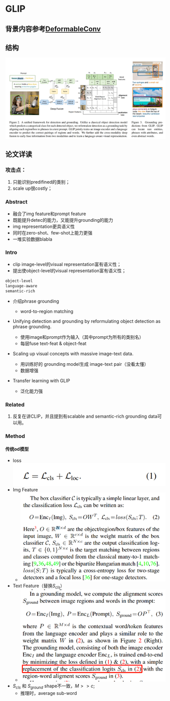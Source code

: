 # GLIP
## 背景内容参考[DeformableConv](./deformable.md)
## 结构
![GLIP](../../Img/GLIP.png)

## 论文详读
### 攻击点：
1. 只能识别predifined的类别；
2. scale up很costly；

### Abstract
- 融合了img feature和prompt feature
- 既能提升detec的能力，又能提升grounding的能力
- img representation更具语义性
- 同时在zero-shot、few-shot上能力更强
- 一堆实验数据blabla

### Intro
- clip image-level的visual representation富有语义性；
- 提出使object-level的visual representation富有语义性；
```
object-level
language-aware
semantic-rich
```
- 介绍phrase grounding
  - word-to-region matching

- Unifying detection and grounding by reformulating object detection as phrase grounding.
  - 使用image和prompt作为输入（其中prompt为所有的类别名）
  - 每层fuse text-feat & object-feat
- Scaling up visual concepts with massive image-text data. 
  - 用训练好的 grounding model生成 image-text pair（没看太懂）
  - 数据增强
- Transfer learning with GLIP
  - 泛化能力强

### Related 
1. 反复在讲CLIP，并且提到有scalable and semantic-rich grounding data可以用。

### Method
#### 传统od模型
- loss 
![alt text](../../Img/traditional-od-loss.png)
- Img Feature
  - ![alt text](../../Img/image-encoder.png)
- Text Feature（替换$S_{cls}$）
  - ![alt text](../../Img/image-1.png)
- $S_{cls}$ 和 $S_{ground}$ shape不一致，$M >> c$;
  - 推理时，average sub-word